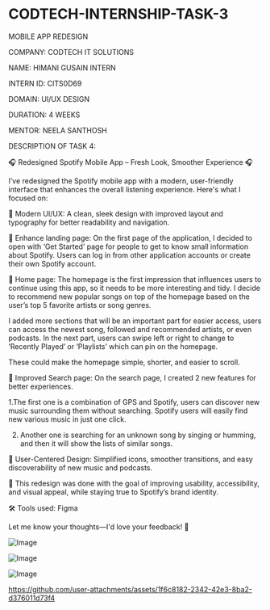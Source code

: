 # CODTECH-INTERNSHIP-TASK-3

MOBILE APP REDESIGN

COMPANY: CODTECH IT SOLUTIONS

NAME: HIMANI GUSAIN INTERN

INTERN ID: CITS0D69

DOMAIN: UI/UX DESIGN 

DURATION: 4 WEEKS

MENTOR: NEELA SANTHOSH

DESCRIPTION OF TASK 4:

🎧 Redesigned Spotify Mobile App – Fresh Look, Smoother Experience 🎧

I’ve redesigned the Spotify mobile app with a modern, user-friendly interface that enhances the overall listening experience. Here's what I focused on:

🔸 Modern UI/UX:
A clean, sleek design with improved layout and typography for better readability and navigation.

🔸 Enhance landing page:
On the first page of the application, I decided to open with ‘Get Started’ page for people to get to know small information about Spotify. Users can log in from other application accounts or create their own Spotify account.

🔸 Home page:
The homepage is the first impression that influences users to continue using this app, so it needs to be more interesting and tidy. I decide to recommend new popular songs on top of the homepage based on the user’s top 5 favorite artists or song genres.

I added more sections that will be an important part for easier access, users can access the newest song, followed and recommended artists, or even podcasts. In the next part, users can swipe left or right to change to ‘Recently Played’ or ‘Playlists’ which can pin on the homepage.

These could make the homepage simple, shorter, and easier to scroll.



🔸 Improved Search page:
On the search page, I created 2 new features for better experiences.

 1.The first one is a combination of GPS and Spotify, users can discover new music surrounding them without searching. Spotify users will easily find new various music in just one click.
 
 2. Another one is searching for an unknown song by singing or humming, and then it will show the lists of similar songs.


🔸 User-Centered Design:
Simplified icons, smoother transitions, and easy discoverability of new music and podcasts.



📱 This redesign was done with the goal of improving usability, accessibility, and visual appeal, while staying true to Spotify’s brand identity.

🛠️ Tools used: Figma

Let me know your thoughts—I'd love your feedback! 🙌






![Image](https://github.com/user-attachments/assets/d184939a-8c94-474b-a337-67da7a25df53)

![Image](https://github.com/user-attachments/assets/1adb723a-dd01-4153-8056-8f83f23820f1)

![Image](https://github.com/user-attachments/assets/364ad425-fbdc-4ca1-a212-ae821ef655ae)

https://github.com/user-attachments/assets/1f6c8182-2342-42e3-8ba2-d376011d73f4


